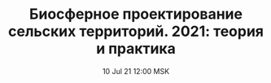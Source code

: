 ---
title: "Биосферное проектирование сельских территорий. 2021: теория и практика"
date: "10 Jul 21 12:00 MSK"
draft: false
speakers: ["aleksandr-metelkin"]
---